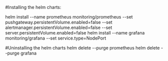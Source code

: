 
#Installing the helm charts:


helm install --name prometheus monitoring/prometheus --set pushgateway.persistentVolume.enabled=false --set alertmanager.persistentVolume.enabled=false --set server.persistentVolume.enabled=false
helm install --name grafana monitoring/grafana  --set service.type=NodePort

#Uninstalling the helm charts
helm delete --purge prometheus
helm delete --purge grafana
